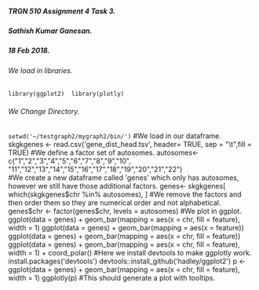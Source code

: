 ##### TRGN 510 Assignment 4 Task 3.
##### Sathish Kumar Ganesan.
##### 18 Feb 2018.
###### We load in libraries.
`
library(ggplot2) 
library(plotly)
`
###### We Change Directory.
`
setwd('~/testgraph2/mygraph2/bin/')
`
#We load in our dataframe.
skgkgenes <- read.csv('gene_dist_head.tsv', header= TRUE, sep = "\t",fill = TRUE) 
#We define a factor set of autosomes.
autosomes<-c("1","2","3","4","5","6","7","8","9","10",
             "11","12","13","14","15","16","17","18","19","20","21","22")  
#We create a new dataframe called 'genes' which only has autosomes, however we still have those additional factors.
genes<- skgkgenes[ which(skgkgenes$chr %in% autosomes), ] 
#We remove the factors and then order them so they are numerical order and not alphabetical.
genes$chr <- factor(genes$chr, levels = autosomes) 
#We plot in ggplot. 
ggplot(data = genes) +  geom_bar(mapping = aes(x = chr, fill = feature), width = 1)
ggplot(data = genes) + geom_bar(mapping = aes(x = feature))
ggplot(data = genes) + geom_bar(mapping = aes(x = chr, fill = feature))
ggplot(data = genes) + geom_bar(mapping = aes(x = chr, fill = feature), width = 1) + coord_polar()
#Here we install devtools to make ggplotly work.
install.packages('devtools')
devtools::install_github('hadley/ggplot2')
p <- ggplot(data = genes) + geom_bar(mapping = aes(x = chr, fill = feature), width = 1)
ggplotly(p)
#This should generate a plot with tooltips.
